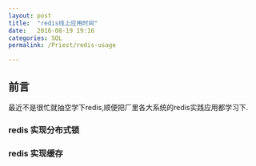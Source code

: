 ```yaml
---
layout: post
title:  "redis线上应用时间"
date:   2016-08-19 19:16
categories: SQL
permalink: /Priest/redis-usage

---
```


## 前言
   最近不是很忙就抽空学下redis,顺便把厂里各大系统的redis实践应用都学习下.

### redis 实现分布式锁

### redis 实现缓存

